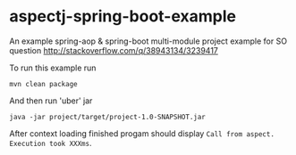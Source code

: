 # aspectj-spring-boot-example
An example spring-aop &amp; spring-boot multi-module project example for SO question http://stackoverflow.com/q/38943134/3239417

To run this example run

    mvn clean package
    
And then run 'uber' jar

    java -jar project/target/project-1.0-SNAPSHOT.jar

After context loading finished progam should display `Call from aspect. Execution took XXXms`.
